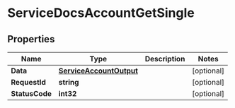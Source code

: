 

# ServiceDocsAccountGetSingle


## Properties

| Name | Type | Description | Notes |
|------------ | ------------- | ------------- | -------------|
|**Data** | [**ServiceAccountOutput**](ServiceAccountOutput.md) |  |  [optional] |
|**RequestId** | **string** |  |  [optional] |
|**StatusCode** | **int32** |  |  [optional] |



